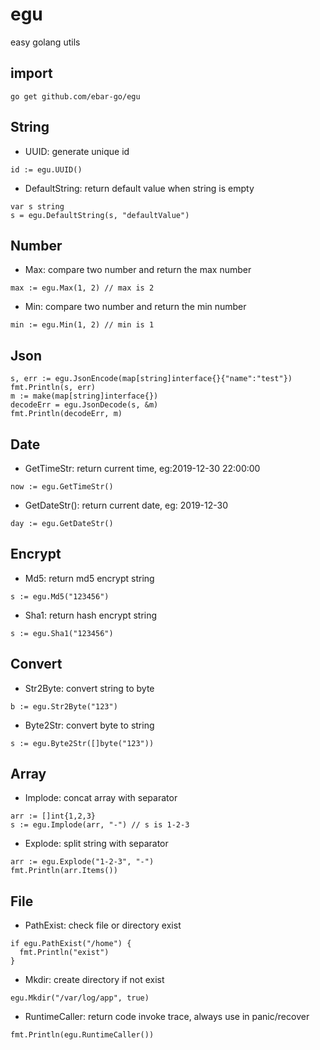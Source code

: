 # egu
easy golang utils

## import
```
go get github.com/ebar-go/egu
```
## String
- UUID: generate unique id
```
id := egu.UUID()
```

- DefaultString: return default value when string is empty
```
var s string
s = egu.DefaultString(s, "defaultValue")
```

## Number
- Max: compare two number and return the max number
```
max := egu.Max(1, 2) // max is 2
```

- Min: compare two number and return the min number
```
min := egu.Min(1, 2) // min is 1
```

## Json
```
s, err := egu.JsonEncode(map[string]interface{}{"name":"test"})
fmt.Println(s, err)
m := make(map[string]interface{})
decodeErr = egu.JsonDecode(s, &m)
fmt.Println(decodeErr, m)
```

## Date
- GetTimeStr: return current time, eg:2019-12-30 22:00:00
```
now := egu.GetTimeStr()
``` 

- GetDateStr(): return current date, eg: 2019-12-30
```
day := egu.GetDateStr()
```

## Encrypt
- Md5: return md5 encrypt string
```
s := egu.Md5("123456")
```

- Sha1: return hash encrypt string
```
s := egu.Sha1("123456")
```

## Convert
- Str2Byte: convert string to byte
```
b := egu.Str2Byte("123")
```

- Byte2Str: convert byte to string
```
s := egu.Byte2Str([]byte("123"))
```

## Array
- Implode: concat array with separator
```
arr := []int{1,2,3}
s := egu.Implode(arr, "-") // s is 1-2-3
```

- Explode: split string with separator
```
arr := egu.Explode("1-2-3", "-")
fmt.Println(arr.Items())
```

## File
- PathExist: check file or directory exist
```
if egu.PathExist("/home") {
  fmt.Println("exist")
}
```

- Mkdir: create directory if not exist
```
egu.Mkdir("/var/log/app", true)
```

- RuntimeCaller: return code invoke trace, always use in panic/recover
```
fmt.Println(egu.RuntimeCaller())
```